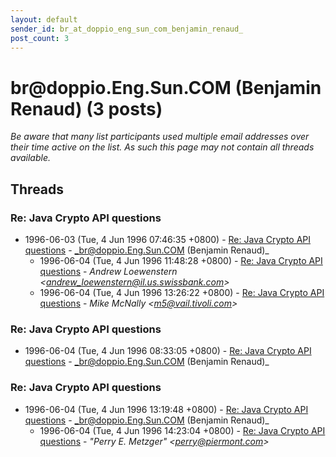```yaml
---
layout: default
sender_id: br_at_doppio_eng_sun_com_benjamin_renaud_
post_count: 3
---
```


# br<span>@</span>doppio.Eng.Sun.COM (Benjamin Renaud) (3 posts)

_Be aware that many list participants used multiple email addresses over their time active on the list. As such this page may not contain all threads available._

## Threads

### Re: Java Crypto API questions
+ 1996-06-03 (Tue, 4 Jun 1996 07:46:35 +0800) - [Re: Java Crypto API questions](/archive/1996/06/d3825973615d676be4331d3490e9298c43de09db24731d8dfc8c257dcb24c878) - _br@doppio.Eng.Sun.COM (Benjamin Renaud)_
  + 1996-06-04 (Tue, 4 Jun 1996 11:48:28 +0800) - [Re: Java Crypto API questions](/archive/1996/06/a03cda57c0daebd137ed65563022886ab7eb2980e2259faa951934081118184c) - _Andrew Loewenstern \<andrew_loewenstern@il.us.swissbank.com\>_
  + 1996-06-04 (Tue, 4 Jun 1996 13:26:22 +0800) - [Re: Java Crypto API questions](/archive/1996/06/b4c563e730d0729ab2e4718d6ccf499ac82219e2910dde3c3dc17e87176f1a3a) - _Mike McNally \<m5@vail.tivoli.com\>_

### Re: Java Crypto API questions
+ 1996-06-04 (Tue, 4 Jun 1996 08:33:05 +0800) - [Re: Java Crypto API questions](/archive/1996/06/6c202ac01f1adbef77ea0f3027adc1b642a5bef5350597b92ec8454445f52449) - _br@doppio.Eng.Sun.COM (Benjamin Renaud)_

### Re: Java Crypto API questions
+ 1996-06-04 (Tue, 4 Jun 1996 13:19:48 +0800) - [Re: Java Crypto API questions](/archive/1996/06/12c57e748ec65f72b0c6e8aabeaa2ee18bed55becfb355748ff659516d512028) - _br@doppio.Eng.Sun.COM (Benjamin Renaud)_
  + 1996-06-04 (Tue, 4 Jun 1996 14:23:04 +0800) - [Re: Java Crypto API questions](/archive/1996/06/210cfaf922995a7531f55d24b4d354d0ce924315264ff21e64590ac91549f011) - _"Perry E. Metzger" \<perry@piermont.com\>_

